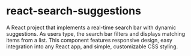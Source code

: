 # react-search-suggestions
A React project that implements a real-time search bar with dynamic suggestions. As users type, the search bar filters and displays matching items from a list. This component features responsive design, easy integration into any React app, and simple, customizable CSS styling.

